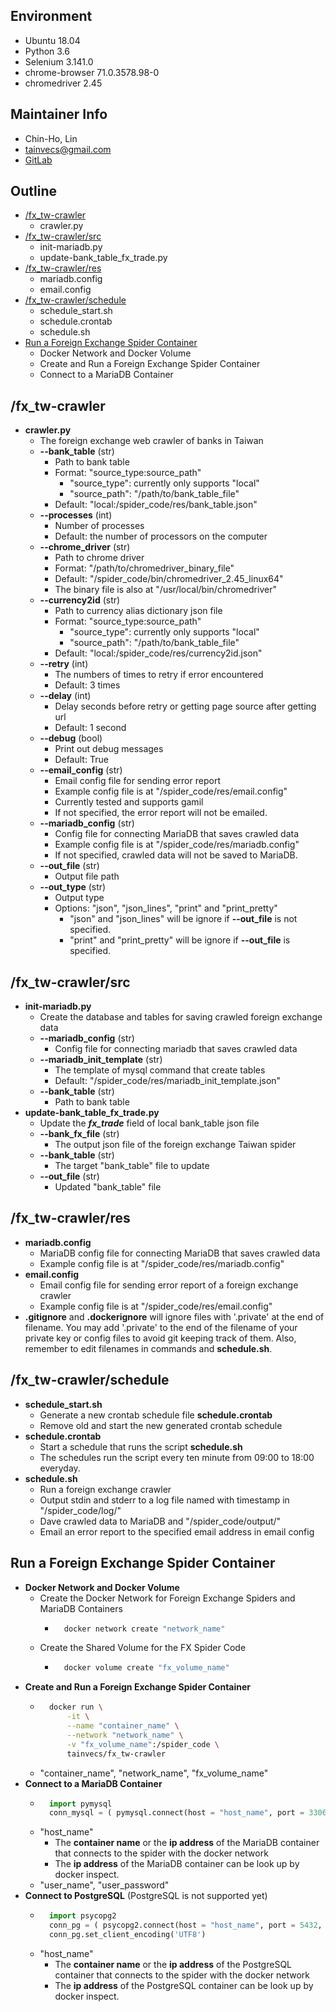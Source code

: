 ## Environment
* Ubuntu 18.04
* Python 3.6
* Selenium 3.141.0
* chrome-browser 71.0.3578.98-0
* chromedriver 2.45


## Maintainer Info
* Chin-Ho, Lin
* <tainvecs@gmail.com>
* [GitLab](https://gitlab.com/tainvecs/foreignexchange-taiwan/)


## Outline
* [/fx_tw-crawler](https://gitlab.com/tainvecs/foreignexchange-taiwan/tree/master/fx_tw-crawler/#fx_tw-crawler)
    + crawler.py
* [/fx_tw-crawler/src](https://gitlab.com/tainvecs/foreignexchange-taiwan/tree/master/fx_tw-crawler/#fx_tw-crawlersrc)
    + init-mariadb.py
    + update-bank_table_fx_trade.py
* [/fx_tw-crawler/res](https://gitlab.com/tainvecs/foreignexchange-taiwan/tree/master/fx_tw-crawler/#fx_tw-crawlerres)
    + mariadb.config
    + email.config
* [/fx_tw-crawler/schedule](https://gitlab.com/tainvecs/foreignexchange-taiwan/tree/master/fx_tw-crawler/#fx_tw-crawlerschedule)
    + schedule_start.sh
    + schedule.crontab
    + schedule.sh
* [Run a Foreign Exchange Spider Container](https://gitlab.com/tainvecs/foreignexchange-taiwan/tree/master/fx_tw-crawler/#run-a-foreign-exchange-spider-container)
    + Docker Network and Docker Volume
    + Create and Run a Foreign Exchange Spider Container
    + Connect to a MariaDB Container


## /fx_tw-crawler
* **crawler.py**
    + The foreign exchange web crawler of banks in Taiwan
    + **--bank_table** (str)
        + Path to bank table
    	+ Format: \"source_type:source_path\"
            + \"source_type\": currently only supports \"local\"
            + \"source_path\": \"/path/to/bank_table_file\"
        + Default: \"local:/spider_code/res/bank_table.json\"
    + **--processes** (int)
    	+ Number of processes
    	+ Default: the number of processors on the computer
    + **--chrome_driver** (str)
    	+ Path to chrome driver
    	+ Format: \"/path/to/chromedriver_binary_file\"
        + Default: \"/spider_code/bin/chromedriver_2.45_linux64\"
    	+ The binary file is also at \"/usr/local/bin/chromedriver\"
    + **--currency2id** (str)
    	+ Path to currency alias dictionary json file
    	+ Format: \"source_type:source_path\"
            + \"source_type\": currently only supports \"local\"
            + \"source_path\": \"/path/to/bank_table_file\"
        + Default: \"local:/spider_code/res/currency2id.json\"
    + **--retry** (int)
    	+ The numbers of times to retry if error encountered
    	+ Default: 3 times
    + **--delay** (int)
    	+ Delay seconds before retry or getting page source after getting url
    	+ Default: 1 second
    + **--debug** (bool)
    	+ Print out debug messages
    	+ Default: True
    + **--email_config** (str)
    	+ Email config file for sending error report
    	+ Example config file is at \"/spider_code/res/email.config\"
    	+ Currently tested and supports gamil
    	+ If not specified, the error report will not be emailed.
    + **--mariadb_config** (str)
    	+ Config file for connecting MariaDB that saves crawled data
    	+ Example config file is at \"/spider_code/res/mariadb.config\"
    	+ If not specified, crawled data will not be saved to MariaDB.
    + **--out_file** (str)
    	+ Output file path
    + **--out_type** (str)
    	+ Output type
    	+ Options: \"json\", \"json_lines\", \"print\" and \"print_pretty\"
            + \"json\" and \"json_lines\" will be ignore if **--out_file** is not specified.
            + \"print\" and \"print_pretty\" will be ignore if **--out_file** is specified.


## /fx_tw-crawler/src
* **init-mariadb.py**
    + Create the database and tables for saving crawled foreign exchange data
    + **--mariadb_config** (str)
        + Config file for connecting mariadb that saves crawled data
    + **--mariadb_init_template** (str)
        + The template of mysql command that create tables
        + Default: \"/spider_code/res/mariadb_init_template.json\"
    + **--bank_table** (str)
        + Path to bank table
* **update-bank_table_fx_trade.py**
    + Update the ***fx_trade*** field of local bank_table json file
    + **--bank_fx_file** (str)
        + The output json file of the foreign exchange Taiwan spider
    + **--bank_table** (str)
        + The target \"bank_table\" file to update
    + **--out_file** (str)
        + Updated \"bank_table\" file


## /fx_tw-crawler/res
* **mariadb.config**
    + MariaDB config file for connecting MariaDB that saves crawled data
	+ Example config file is at \"/spider_code/res/mariadb.config\"
* **email.config**
    + Email config file for sending error report of a foreign exchange crawler
    + Example config file is at \"/spider_code/res/email.config\"
* **.gitignore** and **.dockerignore** will ignore files with '.private' at the end of filename. You may add '.private' to the end of the filename of your private key or config files to avoid git keeping track of them. Also, remember to edit filenames in commands and **schedule.sh**.


## /fx_tw-crawler/schedule
* **schedule_start.sh**
    + Generate a new crontab schedule file **schedule.crontab**
    + Remove old and start the new generated crontab schedule
* **schedule.crontab**
	+ Start a schedule that runs the script **schedule.sh**
	+ The schedules run the script every ten minute from 09:00 to 18:00 everyday.
* **schedule.sh**
	+ Run a foreign exchange crawler
	+ Output stdin and stderr to a log file named with timestamp in \"/spider_code/log/\"
	+ Dave crawled data to MariaDB and \"/spider_code/output/\"
	+ Email an error report to the specified email address in email config


## Run a Foreign Exchange Spider Container
* **Docker Network and Docker Volume**
    + Create the Docker Network for Foreign Exchange Spiders and MariaDB Containers
        + ```bash
            docker network create "network_name"
          ```
    + Create the Shared Volume for the FX Spider Code
        + ```bash
            docker volume create "fx_volume_name"
          ```
* **Create and Run a Foreign Exchange Spider Container**
    + ```bash
        docker run \
            -it \
            --name "container_name" \
            --network "network_name" \
            -v "fx_volume_name":/spider_code \
            tainvecs/fx_tw-crawler
      ```
    + \"container_name\", \"network_name\", \"fx_volume_name\"
* **Connect to a MariaDB Container**
    + ```python
        import pymysql
        conn_mysql = ( pymysql.connect(host = "host_name", port = 3306, user = "user_name", password = "user_password", charset="utf8") )
      ```
    + \"host_name\"
	   + The **container name** or the **ip address** of the MariaDB container that connects to the spider with the docker network
       + The **ip address** of the MariaDB container can be look up by docker inspect.
    + \"user_name\", \"user_password\"
* **Connect to PostgreSQL** \(PostgreSQL is not supported yet\)
    + ```python
        import psycopg2
        conn_pg = ( psycopg2.connect(host = "host_name", port = 5432, user = "user_name", password = "user_password") )
        conn_pg.set_client_encoding('UTF8')
      ```
    + \"host_name\"
	   + The **container name** or the **ip address** of the PostgreSQL container that connects to the spider with the docker network
       + The **ip address** of the PostgreSQL container can be look up by docker inspect.
